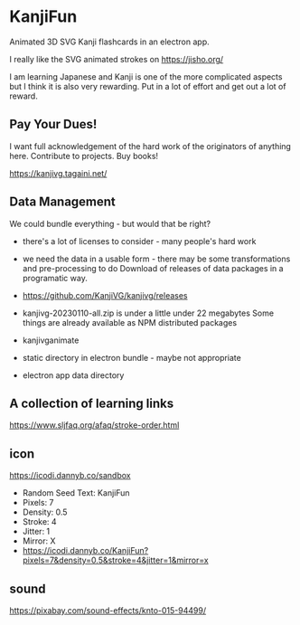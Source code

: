 # KanjiFun

Animated 3D SVG Kanji flashcards in an electron app.

I really like the SVG animated strokes on https://jisho.org/

I am learning Japanese and Kanji is one of the more complicated aspects but I think it is also very rewarding. Put in a lot of effort and get out a lot of reward.

## Pay Your Dues!

I want full acknowledgement of the hard work of the originators of anything here. Contribute to projects. Buy books!

https://kanjivg.tagaini.net/

## Data Management

We could bundle everything - but would that be right?
* there's a lot of licenses to consider - many people's hard work
* we need the data in a usable form - there may be some transformations and pre-processing to do
Download of releases of data packages in a programatic way.
* https://github.com/KanjiVG/kanjivg/releases
* kanjivg-20230110-all.zip is under a little under 22 megabytes
Some things are already available as NPM distributed packages
* kanjivganimate

* static directory in electron bundle - maybe not appropriate
* electron app data directory


## A collection of learning links

https://www.sljfaq.org/afaq/stroke-order.html


## icon

https://icodi.dannyb.co/sandbox
* Random Seed Text: KanjiFun
* Pixels: 7
* Density: 0.5
* Stroke: 4
* Jitter: 1
* Mirror: X
* https://icodi.dannyb.co/KanjiFun?pixels=7&density=0.5&stroke=4&jitter=1&mirror=x

## sound

https://pixabay.com/sound-effects/knto-015-94499/
